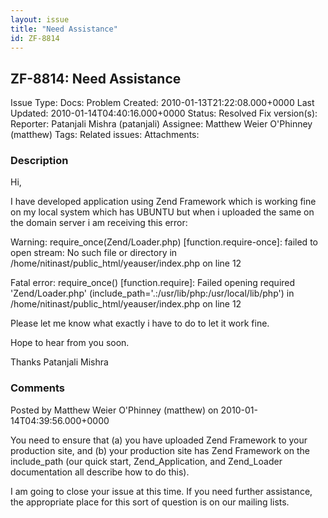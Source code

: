 ```yaml
---
layout: issue
title: "Need Assistance"
id: ZF-8814
---
```


ZF-8814: Need Assistance
------------------------

 Issue Type: Docs: Problem Created: 2010-01-13T21:22:08.000+0000 Last Updated: 2010-01-14T04:40:16.000+0000 Status: Resolved Fix version(s): 
 Reporter:  Patanjali Mishra (patanjali)  Assignee:  Matthew Weier O'Phinney (matthew)  Tags: 
 Related issues: 
 Attachments: 
### Description

Hi,

I have developed application using Zend Framework which is working fine on my local system which has UBUNTU but when i uploaded the same on the domain server i am receiving this error:

Warning: require\_once(Zend/Loader.php) [function.require-once]: failed to open stream: No such file or directory in /home/nitinast/public\_html/yeauser/index.php on line 12

Fatal error: require\_once() [function.require]: Failed opening required 'Zend/Loader.php' (include\_path='.:/usr/lib/<a>php:/usr/local/lib/php</a>') in /home/nitinast/public\_html/yeauser/index.php on line 12

Please let me know what exactly i have to do to let it work fine.

Hope to hear from you soon.

Thanks Patanjali Mishra

 

 

### Comments

Posted by Matthew Weier O'Phinney (matthew) on 2010-01-14T04:39:56.000+0000

You need to ensure that (a) you have uploaded Zend Framework to your production site, and (b) your production site has Zend Framework on the include\_path (our quick start, Zend\_Application, and Zend\_Loader documentation all describe how to do this).

I am going to close your issue at this time. If you need further assistance, the appropriate place for this sort of question is on our mailing lists.

 

 